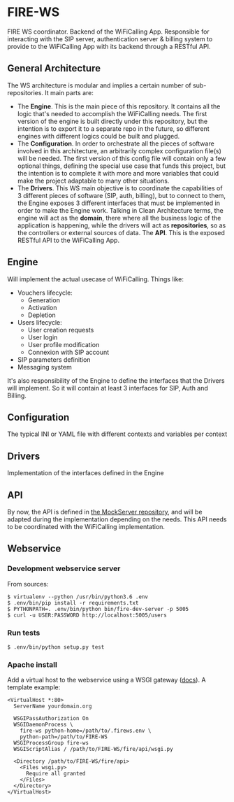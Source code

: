# FIRE-WS
FIRE WS coordinator. Backend of the WiFiCalling App. Responsible for interacting with the SIP server, authentication server &amp; billing system to provide to the WiFiCalling App with its backend through a RESTful API.

## General Architecture
The WS architecture is modular and implies a certain number of sub-repositories. It main parts are:
- The **Engine**. This is the main piece of this repository. It contains all the logic that's needed to accomplish the WiFiCalling needs. The first version of the engine is built directly under this repository, but the intention is to export it to a separate repo in the future, so different engines with different logics could be built and plugged.
- The **Configuration**. In order to orchestrate all the pieces of software involved in this architecture, an arbitrarily complex configuration file(s) will be needed. The first version of this config file will contain only a few optional things, defining the special use case that funds this project, but the intention is to complete it with more and more variables that could make the project adaptable to many other situations.
- The **Drivers**. This WS main objective is to coordinate the capabilities of 3 different pieces of software (SIP, auth, billing), but to connect to them, the Engine exposes 3 different interfaces that must be implemented in order to make the Engine work. Talking in Clean Architecture terms, the engine will act as the __domain__, there where all the business logic of the application is happening, while the drivers will act as __repositories__, so as the controllers or external sources of data.
 The **API**. This is the exposed RESTful API to the WiFiCalling App.


## Engine
Will implement the actual usecase of WiFiCalling. Things like:
- Vouchers lifecycle:
  - Generation
  - Activation
  - Depletion
- Users lifecycle:
   - User creation requests
   - User login
   - User profile modification
   - Connexion with SIP account
- SIP parameters definition
- Messaging system

It's also responsibility of the Engine to define the interfaces that the Drivers will implement. So it will contain at least 3 interfaces for SIP, Auth and Billing.


## Configuration
The typical INI or YAML file with different contexts and variables per context

## Drivers
Implementation of the interfaces defined in the Engine

## API
By now, the API is defined in [the MockServer repository](https://github.com/EyeSeeTea/FIRE-MockServer), and will be adapted during the implementation depending on the needs. This API needs to be coordinated with the WiFiCalling implementation.

## Webservice

### Development webservice server

From sources:

```
$ virtualenv --python /usr/bin/python3.6 .env
$ .env/bin/pip install -r requirements.txt
$ PYTHONPATH=. .env/bin/python bin/fire-dev-server -p 5005
$ curl -u USER:PASSWORD http://localhost:5005/users
```

### Run tests

```
$ .env/bin/python setup.py test
```

### Apache install

Add a virtual host to the webservice using a WSGI
gateway ([docs](http://flask.pocoo.org/docs/0.12/deploying/mod_wsgi/)). A template example:

```
<VirtualHost *:80>
  ServerName yourdomain.org

  WSGIPassAuthorization On
  WSGIDaemonProcess \
    fire-ws python-home=/path/to/.firews.env \
    python-path=/path/to/FIRE-WS
  WSGIProcessGroup fire-ws
  WSGIScriptAlias / /path/to/FIRE-WS/fire/api/wsgi.py

  <Directory /path/to/FIRE-WS/fire/api>
    <Files wsgi.py>
      Require all granted
    </Files>
  </Directory>
</VirtualHost>
```

